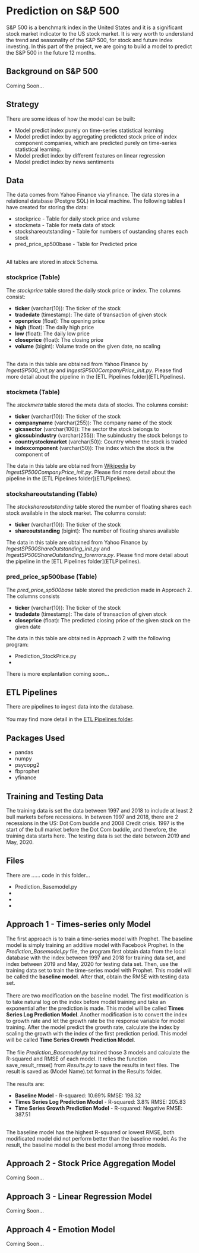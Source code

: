 # Prediction on S&P 500
S&P 500 is a benchmark index in the United States and it is a significant stock market indicator to the US stock market. It is very worth to understand the trend and seasonality of the S&P 500, for stock and future index investing. In this part of the project, we are going to build a model to predict the S&P 500 in the future 12 months.

## Background on S&P 500
Coming Soon...

## Strategy
There are some ideas of how the model can be built:
<ul>
	<li>Model predict index purely on time-series statistical learning</li>
	<li>Model predict index by aggregating predicted stock price of index component companies, which are predicted purely on time-series statistical learning.</li>
	<li>Model predict index by different features on linear regression</li>
	<li>Model predict index by news sentiments</li>
</ul>

## Data
The data comes from Yahoo Finance via yfinance. The data stores in a relational database (Postgre SQL) in local machine. The following tables I have created for storing the data:
<ul>
	<li>stockprice - Table for daily stock price and volume</li>
	<li>stockmeta - Table for meta data of stock</li>
	<li>stockshareoutstanding - Table for numbers of oustanding shares each stock</li>
	<li>pred_price_sp500base - Table for Predicted price</li>
</ul>
<br>
All tables are stored in <i>stock</i> Schema.

### stockprice (Table)
The <i>stockprice</i> table stored the daily stock price or index. The columns consist:
<ul>
	<li><b>ticker</b> (varchar(10)): The ticker of the stock</li>
	<li><b>tradedate</b> (timestamp): The date of transaction of given stock</li>
	<li><b>openprice</b> (float): The opening price</li>
	<li><b>high</b> (float): The daily high price</li>
	<li><b>low</b> (float): The daily low price</li>
	<li><b>closeprice</b> (float): The closing price</li>
	<li><b>volume</b> (bigint): Volume trade on the given date, no scaling</li>
</ul>
<br>
The data in this table are obtained from Yahoo Finance by <i>IngestSP500_init.py</i> and <i>IngestSP500CompanyPrice_init.py</i>. Please find more detail about the pipeline in the [ETL Pipelines folder](ETLPipelines).

### stockmeta (Table)
The <i>stockmeta</i> table stored the meta data of stocks. The columns consist:
<ul>
	<li><b>ticker</b> (varchar(10)): The ticker of the stock</li>
	<li><b>companyname</b> (varchar(255)): The company name of the stock</li>
	<li><b>gicssector</b> (varchar(100)): The sector the stock belongs to</li>
	<li><b>gicssubindustry</b> (varchar(255)): The subindustry the stock belongs to</li>
	<li><b>countrystockmarket</b> (varchar(50)): Country where the stock is traded</li>
	<li><b>indexcomponent</b> (varchar(50)): The index which the stock is the component of</li>
</ul>
The data in this table are obtained from <a href="https://en.wikipedia.org/wiki/List_of_S%26P_500_companies">Wikipedia</a> by <i>IngestSP500CompanyPrice_init.py</i>. Please find more detail about the pipeline in the [ETL Pipelines folder](ETLPipelines).

### stockshareoutstanding (Table)
The <i>stockshareoutstanding</i> table stored the number of floating shares each stock available in the stock market. The columns consist:
<ul>
	<li><b>ticker</b> (varchar(10)): The ticker of the stock</li>
	<li><b>shareoutstanding</b> (bigint): The number of floating shares available</li>
</ul>
The data in this table are obtained from Yahoo Finance by <i>IngestSP500ShareOutstanding_init.py</i> and <i>IngestSP500ShareOutstanding_forerrors.py</i>. Please find more detail about the pipeline in the [ETL Pipelines folder](ETLPipelines).

### pred_price_sp500base (Table)
The <i>pred_price_sp500base</i> table stored the prediction made in Approach 2. The columns consists
<ul>
	<li><b>ticker</b> (varchar(10)): The ticker of the stock</li>
	<li><b>tradedate</b> (timestamp): The date of transaction of given stock</li>
	<li><b>closeprice</b> (float): The predicted closing price of the given stock on the given date</li>
</ul>
The data in this table are obtained in Approach 2 with the following program:
<ul>
	<li>Prediction_StockPrice.py</li>
	<li></li>
</ul>
There is more explantation coming soon...

## ETL Pipelines
There are pipelines to ingest data into the database. 
<br>
<br>
You may find more detail in the [ETL Pipelines folder](ETLPipelines).

## Packages Used
<ul>
	<li>pandas</li>
	<li>numpy</li>
	<li>psycopg2</li>
	<li>fbprophet</li>
	<li>yfinance</li>
</ul>

## Training and Testing Data
The training data is set the data between 1997 and 2018 to include at least 2 bull markets before recessions. In between 1997 and 2018, there are 2 recessions in the US: Dot Com buddle and 2008 Credit crisis. 1997 is the start of the bull market before the Dot Com buddle, and therefore, the training data starts here. The testing data is set the date between 2019 and May, 2020. 

## Files
There are ...... code in this folder...
<ul>
	<li>Prediction_Basemodel.py</li>
	<li></li>
	<li></li>
	<li></li>
</ul>

## Approach 1 - Times-series only Model
The first approach is to train a time-series model with Prophet. The baseline model is simply training an additive model with Facebook Prophet. In the <i>Prediction_Basemodel.py</i> file, the program first obtain data from the local database with the index between 1997 and 2018 for training data set, and index between 2019 and May, 2020 for testing data set. Then, use the training data set to train the time-series model with Prophet. This model will be called the <b>baseline model</b>. After that, obtain the RMSE with testing data set.
<br>
<br>
There are two modification on the baseline model. The first modification is to take natural log on the index before model training and take an exponential after the prediction is made. This model will be called <b>Times Series Log Prediction Model</b>. Another modification is to convert the index to growth rate and let the growth rate be the response variable for model training. After the model predict the growth rate, calculate the index by scaling the growth with the index of the first prediction period. This model will be called <b>Time Series Growth Prediction Model</b>.
<br>
<br>
The file <i>Prediction_Basemodel.py</i> trained those 3 models and calculate the R-squared and RMSE of each model. It relies the function save_result_rmse() from <i>Results.py</i> to save the results in text files. The result is saved as (Model Name).txt format in the Results folder.
<br>
<br>
The results are:
<ul>
	<li><b>Baseline Model</b> - R-squared: 10.69%    RMSE: 198.32</li>
	<li><b>Times Series Log Prediction Model</b> - R-squared: 3.8%    RMSE: 205.83</li>
	<li><b>Time Series Growth Prediction Model</b> - R-squared: Negative   RMSE: 387.51</li>
</ul>
<br>
The baseline model has the highest R-squared or lowest RMSE, both modificated model did not perform better than the baseline model. As the result, the baseline model is the best model among three models.


## Approach 2 - Stock Price Aggregation Model
Coming Soon...

## Approach 3 - Linear Regression Model
Coming Soon...

## Approach 4 - Emotion Model
Coming Soon...